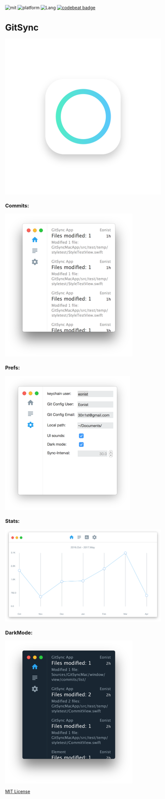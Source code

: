 ![mit](https://img.shields.io/badge/License-MIT-brightgreen.svg) ![platform](https://img.shields.io/badge/Platform-macOS-blue.svg) ![Lang](https://img.shields.io/badge/Language-Swift-orange.svg) [![codebeat badge](https://codebeat.co/badges/5c7a5051-2fa6-45c1-9c2c-0db5fe70837b)](https://codebeat.co/projects/github-com-eonist-gitsyncosx)

# GitSync
<img width="516" alt="img" src="https://raw.githubusercontent.com/stylekit/img/master/Element210-01.png">

### Commits:

<img width="412" alt="img" src="https://raw.githubusercontent.com/stylekit/img/master/Screen Shot 2017-06-07 at 18.01.40.png">

### Prefs: 

<img width="404" alt="img" src="https://raw.githubusercontent.com/stylekit/img/master/Screen Shot 2017-06-07 at 23.34.36.png">


### Stats:

<img width="734" alt="img" src="https://raw.githubusercontent.com/stylekit/img/master/Screen Shot 2017-04-06 at 21.52.59.png">


### DarkMode:

<img width="412" alt="img" src="https://raw.githubusercontent.com/stylekit/img/master/Screen Shot 2017-06-07 at 17.49.33 copy.png">


[MIT License](http://opensource.org/licenses/MIT)
